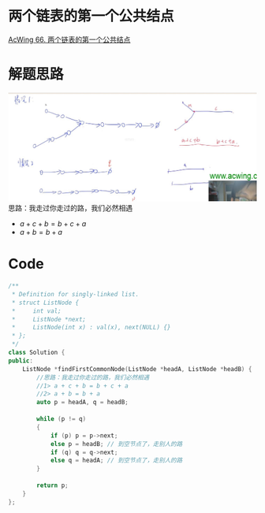 # 两个链表的第一个公共结点
[AcWing 66. 两个链表的第一个公共结点](https://www.acwing.com/problem/content/62/)

# 解题思路
![](media/16585047317113.jpg)
思路：我走过你走过的路，我们必然相遇
- $a + c + b = b + c + a$
- $a + b = b + a$
# Code
```cpp
/**
 * Definition for singly-linked list.
 * struct ListNode {
 *     int val;
 *     ListNode *next;
 *     ListNode(int x) : val(x), next(NULL) {}
 * };
 */
class Solution {
public:
    ListNode *findFirstCommonNode(ListNode *headA, ListNode *headB) {
        //思路：我走过你走过的路，我们必然相遇
        //1> a + c + b = b + c + a
        //2> a + b = b + a
        auto p = headA, q = headB;

        while (p != q)
        {
            if (p) p = p->next;
            else p = headB; // 到空节点了，走别人的路
            if (q) q = q->next;
            else q = headA; // 到空节点了，走别人的路
        }

        return p;
    }
};
```

